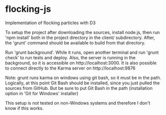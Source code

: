 # flocking-js
Implementation of flocking particles with D3

To setup the project after downloading the sources, install node.js, 
then run 'npm install' both in the project directory in the client/ subdirectory.
After, the 'grunt' command should be available to build from that directory.

Run 'grunt background'. While it runs, open another terminal and run 'grunt check' to run tests and deploy.
Also, the server is running in the background, so it is accessible on http://localhost:3000.  It is also
possible to connect directly to the Karma server on http://localhost:9876

Note: grunt runs karma on windows using git bash, so it must be in the path. Logically, at this point Git
Bash should be installed, since you just pulled the sources from GitHub. But be sure to put Git Bash in the
path (installation option in 'Git for Windows' installer)

This setup is not tested on non-Windows systems and therefore I don't know if this works.

